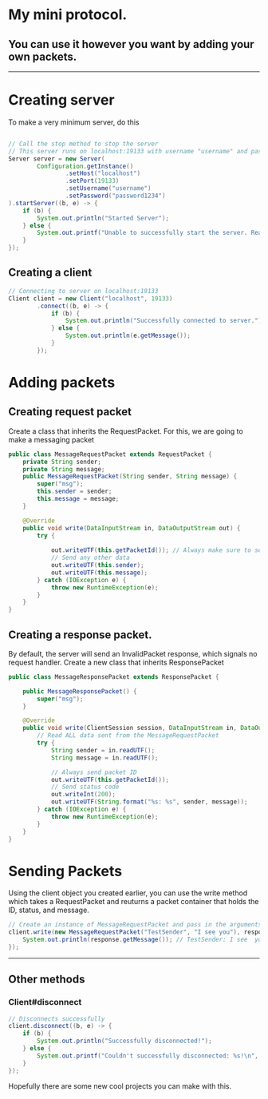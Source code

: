 # My mini protocol.
## You can use it however you want by adding your own packets.
---

# Creating server
To make a very minimum server, do this
```java

// Call the stop method to stop the server
// This server runs on localhost:19133 with username "username" and password "password1234"
Server server = new Server(
        Configuration.getInstance()
                .setHost("localhost")
                .setPort(19133)
                .setUsername("username")
                .setPassword("password1234")
).startServer((b, e) -> {
    if (b) {
        System.out.println("Started Server");
    } else {
        System.out.printf("Unable to successfully start the server. Reason: %s", host, port, e.getMessage());
    }
});
```

## Creating a client
```java
// Connecting to server on localhost:19133
Client client = new Client("localhost", 19133)
        .connect((b, e) -> {
            if (b) {
                System.out.println("Successfully connected to server.");
            } else {
                System.out.println(e.getMessage());
            }
        });
```

# Adding packets
## Creating request packet
Create a class that inherits the RequestPacket. For this, we are going to make a messaging packet

```java
public class MessageRequestPacket extends RequestPacket {
    private String sender;
    private String message;
    public MessageRequestPacket(String sender, String message) {
        super("msg");
        this.sender = sender;
        this.message = message;
    }

    @Override
    public void write(DataInputStream in, DataOutputStream out) {
        try {
            
            out.writeUTF(this.getPacketId()); // Always make sure to send the packet ID before anything like this
            // Send any other data
            out.writeUTF(this.sender); 
            out.writeUTF(this.message);
        } catch (IOException e) {
            throw new RuntimeException(e);
        }
    }
}
```
## Creating a response packet. 
By default, the server will send an InvalidPacket response, which signals no request handler. Create a new class that inherits ResponsePacket

```java
public class MessageResponsePacket extends ResponsePacket {

    public MessageResponsePacket() {
        super("msg");
    }

    @Override
    public void write(ClientSession session, DataInputStream in, DataOutputStream out) {
        // Read ALL data sent from the MessageRequestPacket
        try {
            String sender = in.readUTF();
            String message = in.readUTF();

            // Always send packet ID
            out.writeUTF(this.getPacketId());
            // Send status code
            out.writeInt(200);
            out.writeUTF(String.format("%s: %s", sender, message));
        } catch (IOException e) {
            throw new RuntimeException(e);
        }
    }
}

```
# Sending Packets
Using the client object you created earlier, you can use the write method which takes a RequestPacket and reuturns a packet container that holds the ID, status, and message.
```java
// Create an instance of MessageRequestPacket and pass in the arguments
client.write(new MessageRequestPacket("TestSender", "I see you"), response -> {
    System.out.println(response.getMessage()); // TestSender: I see  you
});
```

---

## Other methods
### Client#disconnect
```java
// Disconnects successfully
client.disconnect((b, e) -> {
    if (b) {
        System.out.println("Successfully disconnected!");
    } else {
        System.out.printf("Couldn't successfully disconnected: %s!\n", e.getMessage());
    }
});
```

Hopefully there are some new cool projects you can make with this. 
